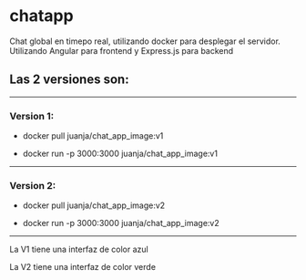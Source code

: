 # chatapp
Chat global en timepo real, utilizando docker para desplegar el servidor. Utilizando Angular para frontend y Express.js para backend

## Las 2 versiones son:
----------------


### Version 1:

- docker pull juanja/chat_app_image:v1

- docker run -p 3000:3000 juanja/chat_app_image:v1

--------------------------------------------------
### Version 2:

- docker pull juanja/chat_app_image:v2

- docker run -p 3000:3000 juanja/chat_app_image:v2

---------------

La V1 tiene una interfaz de color azul

La V2 tiene una interfaz de color verde
